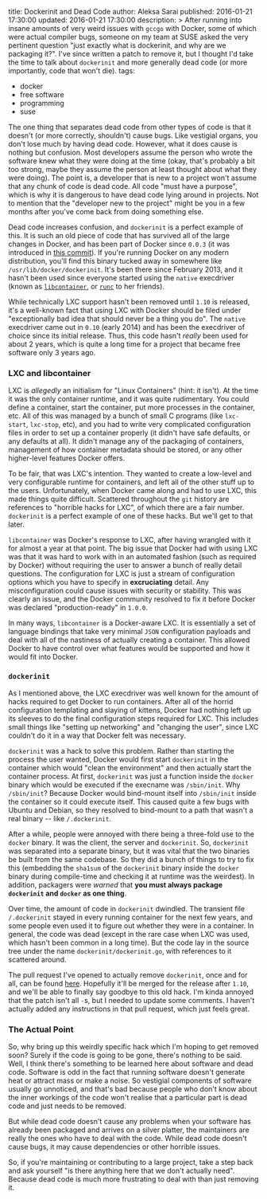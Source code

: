 title: Dockerinit and Dead Code
author: Aleksa Sarai
published: 2016-01-21 17:30:00
updated: 2016-01-21 17:30:00
description: >
  After running into insane amounts of very weird issues with `gccgo` with Docker,
  some of which were actual compiler bugs, someone on my team at SUSE asked the
  very pertinent question "just exactly what is dockerinit, and why are we packaging
  it?". I've since written a patch to remove it, but I thought I'd take the time
  to talk about `dockerinit` and more generally dead code (or more importantly,
  code that won't die).
tags:
  - docker
  - free software
  - programming
  - suse

The one thing that separates dead code from other types of code is that it doesn't
(or more correctly, shouldn't) cause bugs. Like vestigial organs, you don't lose
much by having dead code. However, what it does cause is nothing but confusion.
Most developers assume the person who wrote the software knew what they were doing
at the time (okay, that's probably a bit too strong, maybe they assume the person
at least thought about what they were doing). The point is, a developer that is
new to a project won't assume that any chunk of code is dead code. All code "must
have a purpose", which is why it is dangerous to have dead code lying around in
projects. Not to mention that the "developer new to the project" might be you in
a few months after you've come back from doing something else.

Dead code increases confusion, and `dockerinit` is a perfect example of this. It
is such an old piece of code that has survived all of the large changes in Docker,
and has been part of Docker since `0.0.3` (it was introduced in [this commit][dockerinit]).
If you're running Docker on any modern distribution, you'll find this binary
tucked away in somewhere like `/usr/lib/docker/dockerinit`. It's been there since
February 2013, and it hasn't been used since everyone started using the `native`
execdriver (known as [`libcontainer`][libcontainer], or [`runc`][runc] to her
friends).

While technically LXC support hasn't been removed until `1.10` is released, it's
a well-known fact that using LXC with Docker should be filed under "exceptionally
bad idea that should never be a thing you do". The `native` execdriver came out
in `0.10` (early 2014) and has been the execdriver of choice since its initial
release. Thus, this code hasn't *really* been used for about 2 years, which is
quite a long time for a project that became free software only 3 years ago.

[dockerinit]: https://github.com/docker/docker/commit/58a22942602f9035a1ed44c65ae2c501420600a3
[libcontainer]: https://github.com/docker/libcontainer
[runc]: https://github.com/opencontainers/runc

### LXC and libcontainer ###

LXC is *allegedly* an initialism for "Linux Containers" (hint: it isn't). At the
time it was the only container runtime, and it was quite rudimentary. You could
define a container, start the container, put more processes in the container, etc.
All of this was managed by a bunch of small C programs (like `lxc-start`,
`lxc-stop`, etc), and you had to write very complicated configuration files in
order to set up a container properly (it didn't have safe defaults, or any defaults
at all). It didn't manage any of the packaging of containers, management of how
container metadata should be stored, or any other higher-level features Docker
offers.

To be fair, that was LXC's intention. They wanted to create a low-level and very
configurable runtime for containers, and left all of the other stuff up to the
users. Unfortunately, when Docker came along and had to use LXC, this made things
quite difficult. Scattered throughout the `git` history are references to
"horrible hacks for LXC", of which there are a fair number. `dockerinit` is a
perfect example of one of these hacks. But we'll get to that later.

`libcontainer` was Docker's response to LXC, after having wrangled with it for
almost a year at that point. The big issue that Docker had with using LXC was that
it was hard to work with in an automated fashion (such as required by Docker)
without requiring the user to answer a bunch of really detail questions. The
configuration for LXC is just a stream of configuration options which you have
to specify in **excruciating** detail. Any misconfiguration could cause issues
with security or stability. This was clearly an issue, and the Docker community
resolved to fix it before Docker was declared "production-ready" in `1.0.0`.

In many ways, `libcontainer` is a Docker-aware LXC. It is essentially a set of
language bindings that take very minimal `JSON` configuration payloads and deal
with all of the nastiness of actually creating a container. This allowed Docker
to have control over what features would be supported and how it would fit into
Docker.

### `dockerinit` ###

As I mentioned above, the LXC execdriver was well known for the amount of hacks
required to get Docker to run containers. After all of the horrid configuration
templating and slaying of kittens, Docker had nothing left up its sleeves to do
the final configuration steps required for LXC. This includes small things like
"setting up networking" and "changing the user", since LXC couldn't do it in a
way that Docker felt was necessary.

`dockerinit` was a hack to solve this problem. Rather than starting the process
the user wanted, Docker would first start `dockerinit` in the container which
would "clean the environment" and then actually start the container process. At
first, `dockerinit` was just a function inside the `docker` binary which would
be executed if the execname was `/sbin/init`. Why `/sbin/init`? Because Docker
would bind-mount itself into `/sbin/init` inside the container so it could execute
itself. This caused quite a few bugs with Ubuntu and Debian, so they resolved to
bind-mount to a path that wasn't a real binary -- like `/.dockerinit`.

After a while, people were annoyed with there being a three-fold use to the
`docker` binary. It was the client, the server and `dockerinit`. So, `dockerinit`
was separated into a separate binary, but it was vital that the two binaries be
built from the same codebase. So they did a bunch of things to try to fix this
(embedding the `sha1sum` of the `dockerinit` binary inside the `docker` binary
during compile-time and checking it at runtime was the weirdest). In addition,
packagers were *warned* that **you must always package `dockerinit` and `docker`
as one thing**.

Over time, the amount of code in `dockerinit` dwindled. The transient file
`/.dockerinit` stayed in every running container for the next few years, and
some people even used it to figure out whether they were in a container. In
general, the code was dead (except in the rare case when LXC was used, which
hasn't been common in a long time). But the code lay in the source tree under
the name `dockerinit/dockerinit.go`, with references to it scattered around.

The pull request I've opened to actually remove `dockerinit`, once and for all,
can be found [here][purge-dockerinit]. Hopefully it'll be merged for the release
after `1.10`, and we'll be able to finally say goodbye to this old hack. I'm kinda
annoyed that the patch isn't all `-`s, but I needed to update some comments. I
haven't actually added any instructions in that pull request, which just feels
great.

[purge-dockerinit]: https://github.com/docker/docker/pull/19490

### The Actual Point ###

So, why bring up this weirdly specific hack which I'm hoping to get removed soon?
Surely if the code is going to be gone, there's nothing to be said. Well, I think
there's something to be learned here about software and dead code. Software is
odd in the fact that running software doesn't generate heat or attract mass or
make a noise. So vestigial components of software usually go unnoticed, and that's
bad because people who don't know about the inner workings of the code won't
realise that a particular part is dead code and just needs to be removed.

But while dead code doesn't cause any problems when your software has already
been packaged and arrives on a silver platter, the maintainers are really the ones
who have to deal with the code. While dead code doesn't cause bugs, it may cause
dependencies or other horrible issues.

So, if you're maintaining or contributing to a large project, take a step back
and ask yourself "is there anything here that we don't actually need". Because
dead code is much more frustrating to deal with than just removing it.
